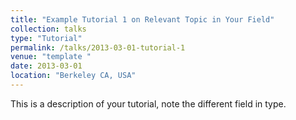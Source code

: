 ```yaml
---
title: "Example Tutorial 1 on Relevant Topic in Your Field"
collection: talks
type: "Tutorial"
permalink: /talks/2013-03-01-tutorial-1
venue: "template "
date: 2013-03-01
location: "Berkeley CA, USA"
---
```



This is a description of your tutorial, note the different field in type.
